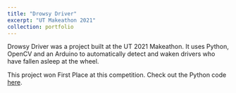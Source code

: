 ```yaml
---
title: "Drowsy Driver"
excerpt: "UT Makeathon 2021"
collection: portfolio
---
```


Drowsy Driver was a project built at the UT 2021 Makeathon. It uses Python, OpenCV and an Arduino to automatically detect and waken drivers who have fallen asleep at the wheel. 

This project won First Place at this competition. Check out the Python code [here](https://github.com/kdesai2018/drowsy-driver).